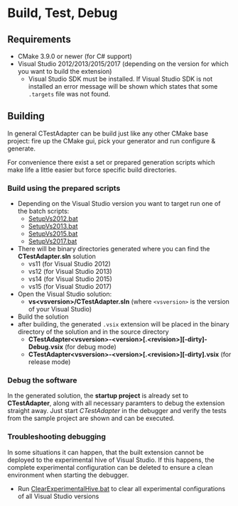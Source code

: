 # Build, Test, Debug

## Requirements

* CMake 3.9.0 or newer (for C# support)
* Visual Studio 2012/2013/2015/2017 (depending on the version for which you want to build the extension)
  * Visual Studio SDK must be installed. If Visual Studio SDK is not installed an error message will be
    shown which states that some `.targets` file was not found.

## Building

In general CTestAdapter can be build just like any other CMake base project: fire up the CMake
gui, pick your generator and run configure & generate.

For convenience there exist a set or prepared generation scripts which make life a little easier
but force specific build directories.

### Build using the prepared scripts

* Depending on the Visual Studio version you want to target run one of the batch scripts:
  * [SetupVs2012.bat](SetupVs2012.bat)
  * [SetupVs2013.bat](SetupVs2013.bat)
  * [SetupVs2015.bat](SetupVs2015.bat)
  * [SetupVs2017.bat](SetupVs2017.bat)
* There will be binary directories generated where you can find the **CTestAdapter.sln** solution
  * vs11 (for Visual Studio 2012)
  * vs12 (for Visual Studio 2013)
  * vs14 (for Visual Studio 2015)
  * vs15 (for Visual Studio 2017)
* Open the Visual Studio solution:
  * **vs\<vsversion\>/CTestAdapter.sln** (where `<vsversion>` is the version of your Visual Studio)
* Build the solution
* after building, the generated `.vsix` extension will be placed in the binary directory of the
  solution and in the source directory
  * **CTestAdapter\<vsversion\>-\<version\>[.\<revision\>][-dirty]-Debug.vsix** (for debug mode)
  * **CTestAdapter\<vsversion\>-\<version\>[.\<revision\>][-dirty].vsix** (for release mode)
  
### Debug the software

In the generated solution, the **startup project** is already set to **CTestAdapter**, along with all necessary paramters to debug the extension straight away. Just start *CTestAdapter* in the debugger and verify the tests from the sample project are shown and can be executed.

### Troubleshooting debugging

In some situations it can happen, that the built extension cannot be deployed to the experimental hive of Visual Studio. If this happens, the complete experimental configuration can be deleted to ensure a clean environment when starting the debugger.

* Run [ClearExperimentalHive.bat](ClearExperimentalHive.bat) to clear all experimental configurations of all Visual Studio versions
